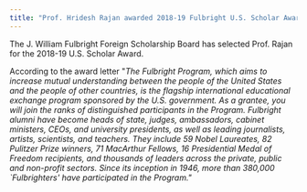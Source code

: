 ```yaml
---
title: "Prof. Hridesh Rajan awarded 2018-19 Fulbright U.S. Scholar Award"
---
```


The J. William Fulbright Foreign Scholarship Board has selected Prof. Rajan
for the 2018-19 U.S. Scholar Award.

According to the award letter 
&quot;<EM>The Fulbright Program, which aims to increase mutual 
understanding between the people of the United States and the 
people of other countries, is the flagship international 
educational exchange program sponsored by the U.S. government. 
As a grantee, you will join the ranks of distinguished 
participants in the Program. 
Fulbright alumni have become heads of state, judges, ambassadors, 
cabinet ministers, CEOs, and university presidents, as well as 
leading journalists, artists, scientists, and teachers. 
They include 59 Nobel Laureates, 82 Pulitzer Prize winners, 
71 MacArthur Fellows, 16 Presidential Medal of Freedom recipients, 
and thousands of leaders across the private, public and non-profit 
sectors. 
Since its inception in 1946, more than 380,000 
`Fulbrighters' have participated in the Program.&quot;</EM>
